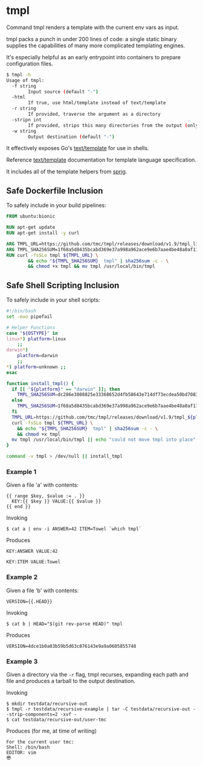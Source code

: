 # tmpl

Command tmpl renders a template with the current env vars as input.

tmpl packs a punch in under 200 lines of code: a single static binary supplies the capabilities of
many more complicated templating engines.

It's especially helpful as an early entrypoint into containers to prepare configuration files.

```sh
$ tmpl -h
Usage of tmpl:
  -f string
    	Input source (default "-")
  -html
    	If true, use html/template instead of text/template
  -r string
    	If provided, traverse the argument as a directory
  -stripn int
    	If provided, strips this many directories from the output (only valid if -r and -w are provided)
  -w string
    	Output destination (default "-")
```

It effectively exposes Go's [text/template](http://golang.org/pkg/text/template) for use in shells.

Reference [text/template](http://golang.org/pkg/text/template) documentation for template language specification.

It includes all of the template helpers from [sprig](https://godoc.org/github.com/Masterminds/sprig).

## Safe Dockerfile Inclusion

To safely include in your build pipelines:
```Dockerfile
FROM ubuntu:bionic

RUN apt-get update
RUN apt-get install -y curl

ARG TMPL_URL=https://github.com/tmc/tmpl/releases/download/v1.9/tmpl_linux_amd64
ARG TMPL_SHA256SUM=1f68a5d8435bcabd369e37a998a962ace9e6b7aae4be48a0af11a5425f168d26
RUN curl -fsSLo tmpl ${TMPL_URL} \
		&& echo "${TMPL_SHA256SUM}  tmpl" | sha256sum -c - \
		&& chmod +x tmpl && mv tmpl /usr/local/bin/tmpl
```

## Safe Shell Scripting Inclusion

To safely include in your shell scripts:
```bash
#!/bin/bash
set -euo pipefail

# Helper Functions
case "${OSTYPE}" in
linux*) platform=linux
	;;
darwin*)
	platform=darwin
	;;
*) platform=unknown ;;
esac

function install_tmpl() {
  if [[ "${platform}" == "darwin" ]]; then
    TMPL_SHA256SUM=dc286e3808825e33368652d4fb58643e714df73ecdea50bd708340a799b8bfed
  else
    TMPL_SHA256SUM=1f68a5d8435bcabd369e37a998a962ace9e6b7aae4be48a0af11a5425f168d26
  fi
  TMPL_URL=https://github.com/tmc/tmpl/releases/download/v1.9/tmpl_${platform}_amd64
  curl -fsSLo tmpl ${TMPL_URL} \
    && echo "${TMPL_SHA256SUM}  tmpl" | sha256sum -c - \
    && chmod +x tmpl
  mv tmpl /usr/local/bin/tmpl || echo "could not move tmpl into place"
}

command -v tmpl > /dev/null || install_tmpl
```

### Example 1
Given a file 'a' with contents:


	{{ range $key, $value := . }}
	  KEY:{{ $key }} VALUE:{{ $value }}
	{{ end }}

Invoking

	$ cat a | env -i ANSWER=42 ITEM=Towel `which tmpl`

Produces


	KEY:ANSWER VALUE:42
	
	KEY:ITEM VALUE:Towel

### Example 2
Given a file 'b' with contents:


	VERSION={{.HEAD}}

Invoking


	$ cat b | HEAD="$(git rev-parse HEAD)" tmpl

Produces

	VERSION=4dce1b0a03b59b5d63c876143e9a9a0605855748

### Example 3
Given a directory via the `-r` flag, tmpl recurses, expanding each path and file and produces a tarball to the output destination.


Invoking

    $ mkdir testdata/recursive-out
	$ tmpl -r testdata/recursive-example | tar -C testdata/recursive-out --strip-components=2 -xvf -
	$ cat testdata/recursive-out/user-tmc

Produces (for me, at time of writing)

	For the current user tmc:
	Shell: /bin/bash
	EDITOR: vim
	😎
